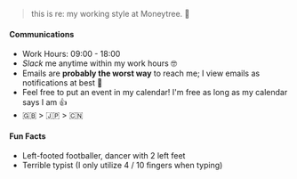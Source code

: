> this is re: my working style at Moneytree. 🐘

#### Communications

- Work Hours: 09:00 - 18:00
- _Slack_ me anytime within my work hours 🤓
- Emails are **probably the worst way** to reach me; I view emails as notifications at best 🙇
- Feel free to put an event in my calendar! I'm free as long as my calendar says I am 👍
- 🇬🇧 > 🇯🇵 > 🇨🇳 

#### Fun Facts

- Left-footed footballer, dancer with 2 left feet
- Terrible typist (I only utilize 4 / 10 fingers when typing)
